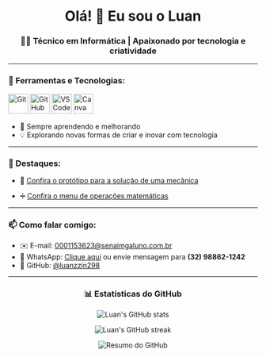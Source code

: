 <h1 align="center">Olá! 👋 Eu sou o Luan</h1>

<h3 align="center">👨‍💻 Técnico em Informática | Apaixonado por tecnologia e criatividade</h3>

---

### 🔧 Ferramentas e Tecnologias:

<p align="left">
  <img src="https://cdn.jsdelivr.net/gh/devicons/devicon/icons/git/git-original.svg" height="40" alt="Git" />
  <img src="https://img.icons8.com/ios-filled/50/ffffff/github.png" height="40" alt="GitHub" />
  <img src="https://cdn.jsdelivr.net/gh/devicons/devicon/icons/vscode/vscode-original.svg" height="40" alt="VS Code" />
  <img src="https://img.icons8.com/color/48/000000/canva.png" height="40" alt="Canva"/>
</p>

- 🌱 Sempre aprendendo e melhorando  
- 💡 Explorando novas formas de criar e inovar com tecnologia

---

### 📌 Destaques:

- 🔧 [Confira o protótipo para a solução de uma mecânica](https://www.canva.com/design/DAGsrTE6PRk/qNLEF4EDvkYvkYKerKME_w/edit?utm_content=DAGsrTE6PRk&utm_campaign=designshare&utm_medium=link2&utm_source=sharebutton)

- ➗ [Confira o menu de operações matemáticas](https://github.com/luanzzin298/atividademanha.git)

---

### 📫 Como falar comigo:

- ✉️ E-mail: [0001153623@senaimgaluno.com.br](mailto:0001153623@senaimgaluno.com.br)  
- 📱 WhatsApp: [Clique aqui](https://wa.me/5532988621242) ou envie mensagem para **(32) 98862-1242**  
- 🐙 GitHub: [@luanzzin298](https://github.com/luanzzin298)

---

<h3 align="center">📊 Estatísticas do GitHub</h3>

<p align="center">
  <img src="https://github-readme-stats.vercel.app/api?username=luanzzin298&show_icons=true&theme=radical" alt="Luan's GitHub stats" />
</p>

<p align="center">
  <img src="https://github-readme-streak-stats.herokuapp.com/?user=luanzzin298&theme=radical" alt="Luan's GitHub streak" />
</p>

<p align="center">
  <img src="https://github-profile-summary-cards.vercel.app/api/cards/profile-details?username=luanzzin298&theme=radical" alt="Resumo do GitHub" />
</p> 
